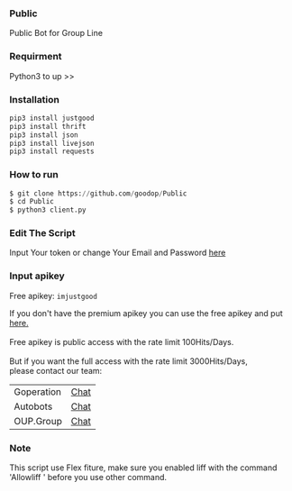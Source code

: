 ### Public
Public Bot for Group Line

### Requirment
Python3 to up >>


### Installation
```python
pip3 install justgood
pip3 install thrift
pip3 install json
pip3 install livejson
pip3 install requests
```

### How to run
``` python
$ git clone https://github.com/goodop/Public
$ cd Public
$ python3 client.py
```
### Edit The Script
Input Your token or change Your Email and Password <a href="https://github.com/goodop/Public/blob/main/Data/login.json">here</a>

### Input apikey
Free apikey: ```imjustgood```

If you don't have the premium apikey you can use the free apikey and put <a href="https://github.com/goodop/Public/blob/38f2a29205c138ee75aedeac7de9bc6fb2a880a4/Data/api.json#L2">here.</a>
<br><br>
Free apikey is public access with the rate limit 100Hits/Days.
<br><br>
But if you want the full access with the rate limit 3000Hits/Days,<br>please contact our team:

   <table>
    <tbody>
        <tr>
          <td>Goperation</td>
          <td><a href="http://line.me/ti/p/~dont.ask.me.who">Chat</a></td>
        </tr>
        <tr>
          <td>Autobots</td>
          <td><a href="http://line.me/ti/p/~paptetekdong">Chat</a></td>
        </tr>
        <tr>
          <td>OUP.Group</td>
          <td><a href="http://ti/p/~@ivg8360z">Chat</a></td>
        </tr>
      <table>
    <tbody>

### Note
This script use Flex fiture, make sure you enabled liff with the command 'Allowliff ' before you use other command.
